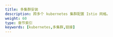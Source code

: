 ```yaml
---
title: 多集群安装
description: 跨多个 kubernetes 集群配置 Istio 网格。
weight: 60
type: 章节索引
keywords: [kubernetes,多集群,链接]
---
```

